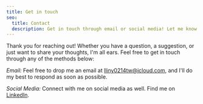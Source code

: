 ```yaml
---
title: Get in touch
seo:
  title: Contact
  description: Get in touch through email or social media! Let me know how I can help.
---
```


Thank you for reaching out! Whether you have a question, a suggestion, or just want to share your thoughts, I'm all ears. Feel free to get in touch through any of the methods below:

_Email:_
Feel free to drop me an email at [lliny0214tw@icloud.com](mailto:lliny0214tw@icloud.com), and I'll do my best to respond as soon as possible.

_Social Media:_
Connect with me on social media as well. Find me on [LinkedIn](https://www.linkedin.com/in/liu-lindsay-48a55b152/).
